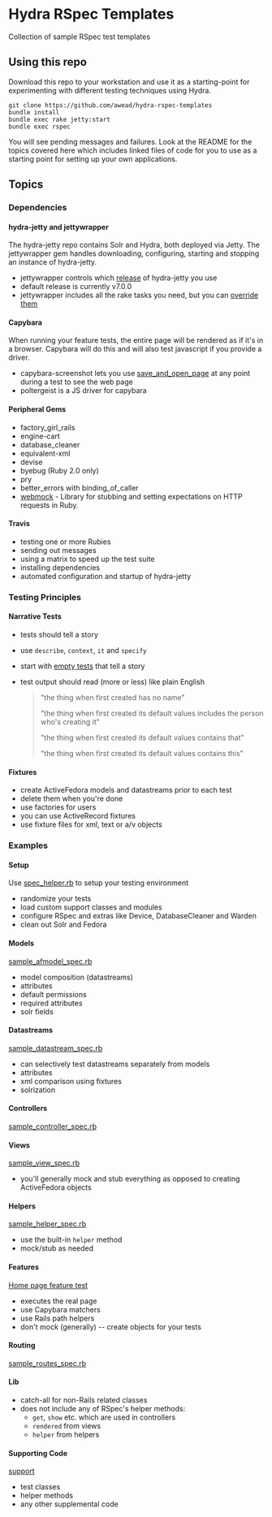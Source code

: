 # Hydra RSpec Templates

Collection of sample RSpec test templates

## Using this repo

Download this repo to your workstation and use it as a starting-point for experimenting with different
testing techniques using Hydra.

    git clone https://github.com/awead/hydra-rspec-templates
    bundle install
    bundle exec rake jetty:start
    bundle exec rspec

You will see pending messages and failures.  Look at the README for the topics covered here which includes
linked files of code for you to use as a starting point for setting up your own applications.

## Topics

### Dependencies

#### hydra-jetty and jettywrapper

The hydra-jetty repo contains Solr and Hydra, both deployed via Jetty.  The jettywrapper gem handles downloading,
configuring, starting and stopping an instance of hydra-jetty.

* jettywrapper controls which [release](https://github.com/projecthydra/hydra-jetty/releases) of hydra-jetty you use
* default release is currently v7.0.0
* jettywrapper includes all the rake tasks you need, but you can [override them](lib/tasks/jettywrapper.rake)

#### Capybara

When running your feature tests, the entire page will be rendered as if it's in a browser.  Capybara will
do this and will also test javascript if you provide a driver.

* capybara-screenshot lets you use [save_and_open_page](spec/features/home_page_spec.rb) at any point during a test to see the web page
* poltergeist is a JS driver for capybara

#### Peripheral Gems

* factory_girl_rails
* engine-cart
* database_cleaner
* equivalent-xml
* devise
* byebug (Ruby 2.0 only)
* pry
* better_errors with binding_of_caller
* [webmock](https://github.com/bblimke/webmock) - Library for stubbing and setting expectations on HTTP requests in Ruby.

#### Travis

* testing one or more Rubies
* sending out messages
* using a matrix to speed up the test suite
* installing dependencies
* automated configuration and startup of hydra-jetty

### Testing Principles

#### Narrative Tests

* tests should tell a story
* use `describe`, `context`, `it` and `specify`
* start with [empty tests](spec/narrative_spec.rb) that tell a story
* test output should read (more or less) like plain English

    > "the thing when first created has no name"
    >
    > "the thing when first created its default values includes the person who's creating it"
    >
    > "the thing when first created its default values contains that"
    >
    > "the thing when first created its default values contains this"

#### Fixtures

* create ActiveFedora models and datastreams prior to each test
* delete them when you're done
* use factories for users
* you can use ActiveRecord fixtures
* use fixture files for xml, text or a/v objects

### Examples

#### Setup

Use [spec_helper.rb](spec/spec_helper.rb) to setup your testing environment

* randomize your tests
* load custom support classes and modules
* configure RSpec and extras like Device, DatabaseCleaner and Warden
* clean out Solr and Fedora

#### Models

[sample_afmodel_spec.rb](spec/models/sample_afmodel_spec.rb)

* model composition (datastreams)
* attributes
* default permissions
* required attributes
* solr fields

#### Datastreams

[sample_datastream_spec.rb](spec/models/sample_datastream_spec.rb)

* can selectively test datastreams separately from models
* attributes
* xml comparison using fixtures
* solrization

#### Controllers

[sample_controller_spec.rb](spec/controllers/sample_controller_spec.rb)

#### Views

[sample_view_spec.rb](spec/views/sample_view_spec.rb)

* you'll generally mock and stub everything as opposed to creating ActiveFedora objects

#### Helpers

[sample_helper_spec.rb](spec/helpers/sample_helper_spec.rb)

* use the built-in `helper` method
* mock/stub as needed

#### Features

[Home page feature test](spec/features/home_page_spec.rb)

* executes the real page
* use Capybara matchers
* use Rails path helpers
* don't mock (generally) -- create objects for your tests

#### Routing

[sample_routes_spec.rb](spec/routing/sample_routes_spec.rb)

#### Lib

* catch-all for non-Rails related classes
* does not include any of RSpec's helper methods:
    * `get`, `show` etc. which are used in controllers
    * `rendered` from views
    * `helper` from helpers

#### Supporting Code

[support](spec/support)

* test classes
* helper methods
* any other supplemental code
